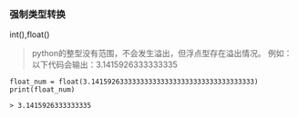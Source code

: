 ### 强制类型转换
int(),float()
>python的整型没有范围，不会发生溢出，但浮点型存在溢出情况。
例如：以下代码会输出：3.1415926333333335
```
float_num = float(3.1415926333333333333333333333333333333333)
print(float_num) 

> 3.1415926333333335
```